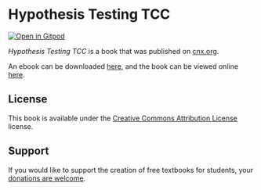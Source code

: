 # Hypothesis Testing TCC

[![Open in Gitpod](https://gitpod.io/button/open-in-gitpod.svg)](https://gitpod.io/from-referrer/)

_Hypothesis Testing TCC_ is a book that was published on [cnx.org](https://cnx.org/).

An ebook can be downloaded [here](https://github.com/cnx-user-books/cnxbook-hypothesis-testing-tcc/releases/latest), and the book can be viewed online [here](https://github.com/cnx-user-books/cnxbook-hypothesis-testing-tcc/releases/latest).

## License
This book is available under the [Creative Commons Attribution License](./LICENSE) license.

## Support
If you would like to support the creation of free textbooks for students, your [donations are welcome](https://riceconnect.rice.edu/donation/support-openstax-banner).
